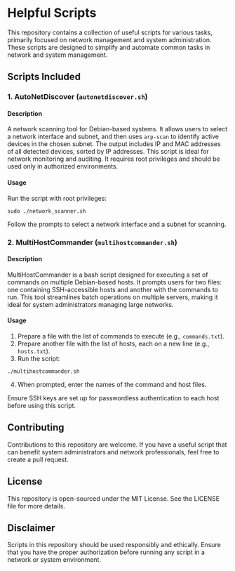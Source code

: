 # Helpful Scripts

This repository contains a collection of useful scripts for various tasks, primarily focused on network management and system administration. These scripts are designed to simplify and automate common tasks in network and system management.

## Scripts Included

### 1. AutoNetDiscover (`autonetdiscover.sh`)

#### Description

A network scanning tool for Debian-based systems. It allows users to select a network interface and subnet, and then uses `arp-scan` to identify active devices in the chosen subnet. The output includes IP and MAC addresses of all detected devices, sorted by IP addresses. This script is ideal for network monitoring and auditing. It requires root privileges and should be used only in authorized environments.

#### Usage

Run the script with root privileges:

```
sudo ./network_scanner.sh
```

Follow the prompts to select a network interface and a subnet for scanning.

### 2. MultiHostCommander (`multihostcommander.sh`)

#### Description

MultiHostCommander is a bash script designed for executing a set of commands on multiple Debian-based hosts. It prompts users for two files: one containing SSH-accessible hosts and another with the commands to run. This tool streamlines batch operations on multiple servers, making it ideal for system administrators managing large networks.

#### Usage

1. Prepare a file with the list of commands to execute (e.g., `commands.txt`).
2. Prepare another file with the list of hosts, each on a new line (e.g., `hosts.txt`).
3. Run the script:

```
./multihostcommander.sh
```

4. When prompted, enter the names of the command and host files.

Ensure SSH keys are set up for passwordless authentication to each host before using this script.

## Contributing

Contributions to this repository are welcome. If you have a useful script that can benefit system administrators and network professionals, feel free to create a pull request.

## License

This repository is open-sourced under the MIT License. See the LICENSE file for more details.

## Disclaimer

Scripts in this repository should be used responsibly and ethically. Ensure that you have the proper authorization before running any script in a network or system environment.
